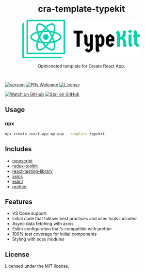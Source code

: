 <div align="center">
  <h1>cra-template-typekit</h1>

  <div align="center">
    <img src="./assets/logo.png" alt="logo" width="390px">
  </div>

  <p>Opinionated template for Create React App.</p>
</div>

<br />

<!-- prettier-ignore-start -->
[![version][version-badge]][package]
[![PRs Welcome][prs-badge]][prs]
[![License](https://img.shields.io/npm/l/cra-template-typekit.svg)](https://github.com/rrebase/cra-template-typekit/blob/master/LICENSE)

[![Watch on GitHub][github-watch-badge]][github-watch]
[![Star on GitHub][github-star-badge]][github-star]
<!-- prettier-ignore-end -->

## Usage

### npx

```sh
npx create-react-app my-app --template typekit
```

## Includes

- [typescript][typescript]
- [redux-toolkit][redux-toolkit]
- [react-testing-library][react-testing-library]
- [axios][axios]
- [eslint][eslint]
- [prettier][prettier]

## Features

- VS Code support
- Initial code that follows best practices and uses tools included
- Async data fetching with axios
- Eslint configuration that's compatible with prettier
- 100% test coverage for initial components
- Styling with scss modules

## License

Licensed under the MIT license.

<!-- prettier-ignore-start -->
[npm]: https://www.npmjs.com/
[node]: https://nodejs.org
[version-badge]: https://img.shields.io/npm/v/cra-template-typekit.svg?style=flat-square
[package]: https://www.npmjs.com/package/cra-template-typekit
[license-badge]: https://img.shields.io/npm/l/rrebase/cra-template-typekit.svg?style=flat-square
[license]: https://github.com/rrebase/cra-template-typekit/blob/master/LICENSE
[prs-badge]: https://img.shields.io/badge/PRs-welcome-brightgreen.svg?style=flat-square
[prs]: http://makeapullrequest.com
[typescript]: https://github.com/microsoft/TypeScript
[redux-toolkit]: https://github.com/reduxjs/redux-toolkit
[react-testing-library]: https://github.com/rrebase/cra-template-typekit
[github-watch-badge]: https://img.shields.io/github/watchers/rrebase/cra-template-typekit.svg?style=social
[github-watch]: https://github.com/rrebase/cra-template-typekit/watchers
[github-star-badge]: https://img.shields.io/github/stars/rrebase/cra-template-typekit.svg?style=social
[github-star]: https://github.com/rrebase/cra-template-typekit/stargazers
[cra]: https://github.com/facebook/create-react-app
[axios]: https://github.com/axios/axios
[eslint]: https://eslint.org/
[prettier]: https://prettier.io/docs/en/index.html
<!-- prettier-ignore-end -->

